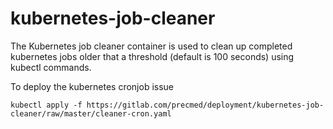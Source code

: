 # kubernetes-job-cleaner

The Kubernetes job cleaner container is used to clean up completed kubernetes jobs older that a threshold (default is 100 seconds) using kubectl commands.

To deploy the kubernetes cronjob issue

`kubectl apply -f https://gitlab.com/precmed/deployment/kubernetes-job-cleaner/raw/master/cleaner-cron.yaml`